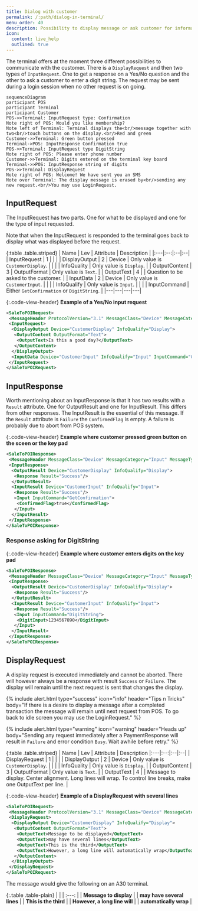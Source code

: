 ```yaml
---
title: Dialog with customer
permalink: /:path/dialog-in-terminal/
menu_order: 40
description: Possibility to display message or ask customer for information
icon:
  content: live_help
  outlined: true
---
```

The terminal offers at the moment three different possibilities to communicate with the customer. There is a `DisplayRequest` and then two types of `InputRequest`. One to get a response on a Yes/No question and the other to ask a customer to enter a digit string. The request may be sent during a login session when no other request is on going.

```mermaid
sequenceDiagram
participant POS
participant Terminal
participant Customer
POS->>Terminal: InputRequest type: Confirmation
Note right of POS: Would you like membership?
Note left of Terminal: Terminal displays the<br/>message together with two<br/>touch buttons on the display.<br/>Red and green 
Customer->>Terminal: Green button pressed
Terminal->POS: InputResponse Confirmation true
POS->>Terminal: InputRequest type DigitString
Note right of POS: Please enter phone number
Customer->>Terminal: Digits entered on the terminal key board
Terminal->>POS: InputResponse string of digits
POS->>Terminal: DisplayRequest
Note right of POS: Welcome! We have sent you an SMS
Note over Terminal: The display message is erased by<br/>sending any new request.<br/>You may use LoginRequest.
```

## InputRequest

The InputRequest has two parts. One for what to be displayed and one for the type of input requested.

Note that when the InputRequest is responded to the terminal goes back to display what was displayed before the request.

{:table .table.striped}
| Name | Lev | Attribute | Description |
|:---|:--:|:--|:--|
| InputRequest | 1 | | |
| DisplayOutput | 2 | Device | Only value is `CustomerDisplay`. |
| | | InfoQuality | Only value is `Display`. |
| OutputContent | 3 | OutputFormat | Only value is `Text`. |
| OutputText | 4 | | Question to be asked to the customer. |
| InputData | 2 | Device | Only value is `CustomerInput`. |
| | | InfoQualify | Only value is `Input`. |
| | | InputCommand | Either `GetConfirmation` or `DigitString`. |
|---|---|---|---|

{:.code-view-header}
**Example of a Yes/No input request**

```xml
<SaleToPOIRequest>
 <MessageHeader ProtocolVersion="3.1" MessageClass="Device" MessageCategory="Input" MessageType="Request" ServiceID="45" DeviceID="45" SaleID="1" POIID="A-POIID"/>
 <InputRequest>
  <DisplayOutput Device="CustomerDisplay" InfoQualify="Display">
   <OutputContent OutputFormat="Text">
    <OutputText>Is this a good day?</OutputText>
   </OutputContent>
  </DisplayOutput>
  <InputData Device="CustomerInput" InfoQualify="Input" InputCommand="GetConfirmation"/>
 </InputRequest>
</SaleToPOIRequest>
```

## InputResponse

Worth mentioning about an InputResponse is that it has two results with a `Result` attribute. One for OutputResult and one for InputResult. This differs
from other responses.
The InputResult is the essential of this message. If the `Result` attribute is `Failure` the `ConfirmedFlag` is empty. A failure is probably due to abort from POS system.  

{:.code-view-header}
**Example where customer pressed green button on the sceen or the key pad**

```xml
<SaleToPOIResponse>
 <MessageHeader MessageClass="Device" MessageCategory="Input" MessageType="Response" ServiceID="45" DeviceID="45" SaleID="1" POIID="A-POIID"/>
 <InputResponse>
  <OutputResult Device="CustomerDisplay" InfoQualify="Display">
   <Response Result="Success"/>
  </OutputResult>
  <InputResult Device="CustomerInput" InfoQualify="Input">
   <Response Result="Success"/>
   <Input InputCommand="GetConfirmation">
    <ConfirmedFlag>true</ConfirmedFlag>
   </Input>
  </InputResult>
 </InputResponse>
</SaleToPOIResponse>
```

### Response asking for DigitString

{:.code-view-header}
**Example where customer enters digits on the key pad**

```xml
<SaleToPOIResponse>
 <MessageHeader MessageClass="Device" MessageCategory="Input" MessageType="Response" ServiceID="52" DeviceID="52" SaleID="1" POIID="A-POIID"/>
 <InputResponse>
  <OutputResult Device="CustomerDisplay" InfoQualify="Display">
   <Response Result="Success"/>
  </OutputResult>
  <InputResult Device="CustomerInput" InfoQualify="Input">
   <Response Result="Success"/>
   <Input InputCommand="DigitString">
    <DigitInput>1234567890</DigitInput>
   </Input>
  </InputResult>
 </InputResponse>
</SaleToPOIResponse>
```

## DisplayRequest

A display request is executed immediately and cannot be aborted. There will however always be a response with result `Success` or `Failure`. The display will remain until the next request is sent that changes the display.

{% include alert.html type="success" icon="info" header="Tips n Tricks" body="If there is a desire to display a message after a completed transaction the message will remain until next request from POS. To go back to idle screen you may use the LoginRequest." %}

{% include alert.html type="warning" icon="warning" header="Heads up" body="Sending any request immediately after a PaymentResponse will result in `Failure` and error condition `Busy`. Wait awhile before retry." %}

{:table .table.striped}
| Name | Lev | Attribute | Description
|:---|:--:|:--|:--|
| DisplayRequest | 1 | | |
| DisplayOutput | 2 | Device | Only value is `CustomerDisplay`. |
| | | InfoQuality | Only value is `Display`. |
| OutputContent | 3 | OutputFormat | Only value is `Text`. |
| OutputText | 4 | | Message to display. Center alignment. Long lines will wrap. To control line breaks, make one OutputText per line. |

{:.code-view-header}
**Example of a DisplayRequest with several lines**

```xml
<SaleToPOIRequest>
 <MessageHeader ProtocolVersion="3.1" MessageClass="Device" MessageCategory="Display" MessageType="Request" ServiceID="33" DeviceID="33" SaleID="1" POIID="A-POIID"/>
 <DisplayRequest>
  <DisplayOutput Device="CustomerDisplay" InfoQualify="Display">
   <OutputContent OutputFormat="Text">
    <OutputText>Message to be displayed</OutputText>
    <OutputText>may have several lines</OutputText>
    <OutputText>This is the third</OutputText>
    <OutputText>However, a long line will automatically wrap</OutputText>
   </OutputContent>
  </DisplayOutput>
 </DisplayRequest>
</SaleToPOIRequest>
```

The message would give the following on an A30 terminal.

{:.table .table-plain}
| |
| :---: |
| **Message to display** |
| **may have several lines** |
| **This is the third** |
| **However, a long line will** |
| **automatically wrap** |
